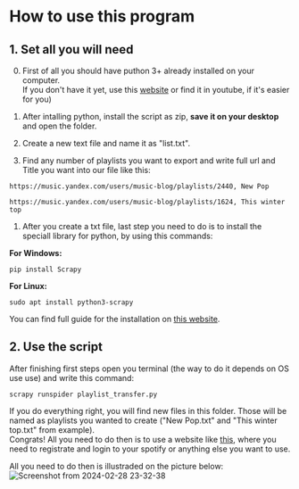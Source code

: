 # How to use this program

## 1. Set all you will need

0. First of all you should have puthon 3+ already installed on your computer.  
   If you don't have it yet, use this [website](https://www.python.org/downloads/) or find it in youtube, if it's easier for you)

1. After intalling python, install the script as zip, **save it on your desktop** and open the folder.

2. Create a new text file and name it as "list.txt".

3. Find any number of playlists you want to export and write full url and Title you want into our file like this:

``https://music.yandex.com/users/music-blog/playlists/2440, New Pop``

``https://music.yandex.com/users/music-blog/playlists/1624, This winter top``

1. After you create a txt file, last step you need to do is to install the speciall library for python, by using this commands:

**For Windows:**

``pip install Scrapy``

**For Linux:**

``sudo apt install python3-scrapy``

You can find full guide for the installation on [this website](https://docs.scrapy.org/en/latest/intro/install.html).

## 2. Use the script

After finishing first steps open you terminal (the way to do it depends on OS use use) and write this command:

``scrapy runspider playlist_transfer.py``

If you do everything right, you will find new files in this folder. Those will be named as playlists you wanted to create ("New Pop.txt" and "This winter top.txt" from example).  
Congrats! All you need to do then is to use a website like [this](https://soundiiz.com/), where you need to registrate and login to your spotify or anything else you want to use.  

All you need to do then is illustraded on the picture below:
![Screenshot from 2024-02-28 23-32-38](https://github.com/Impirs/Yandex-music-playlist-transfer/assets/90879703/57d29f4a-0b07-4a58-a205-bccd83d9a1b8)
